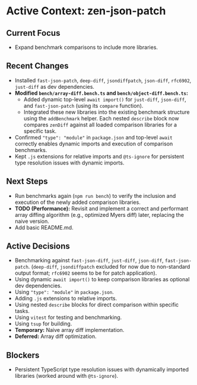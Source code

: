 # Active Context: zen-json-patch

## Current Focus
- Expand benchmark comparisons to include more libraries.

## Recent Changes
- Installed `fast-json-patch`, `deep-diff`, `jsondiffpatch`, `json-diff`, `rfc6902`, `just-diff` as dev dependencies.
- **Modified `bench/array-diff.bench.ts` and `bench/object-diff.bench.ts`:**
    - Added dynamic top-level `await import()` for `just-diff`, `json-diff`, and `fast-json-patch` (using its `compare` function).
    - Integrated these new libraries into the existing benchmark structure using the `addBenchmark` helper. Each nested `describe` block now compares `zenDiff` against all loaded comparison libraries for a specific task.
- Confirmed `"type": "module"` in `package.json` and top-level `await` correctly enables dynamic imports and execution of comparison benchmarks.
- Kept `.js` extensions for relative imports and `@ts-ignore` for persistent type resolution issues with dynamic imports.

## Next Steps
- Run benchmarks again (`npm run bench`) to verify the inclusion and execution of the newly added comparison libraries.
- **TODO (Performance):** Revisit and implement a correct and performant array diffing algorithm (e.g., optimized Myers diff) later, replacing the naive version.
- Add basic README.md.


## Active Decisions
- Benchmarking against `fast-json-diff`, `just-diff`, `json-diff`, `fast-json-patch`. (`deep-diff`, `jsondiffpatch` excluded for now due to non-standard output format; `rfc6902` seems to be for patch application).
- Using dynamic `await import()` to keep comparison libraries as optional dev dependencies.
- Using `"type": "module"` in `package.json`.
- Adding `.js` extensions to relative imports.
- Using nested `describe` blocks for direct comparison within specific tasks.
- Using `vitest` for testing and benchmarking.
- Using `tsup` for building.
- **Temporary:** Naive array diff implementation.
- **Deferred:** Array diff optimization.

## Blockers
- Persistent TypeScript type resolution issues with dynamically imported libraries (worked around with `@ts-ignore`).
